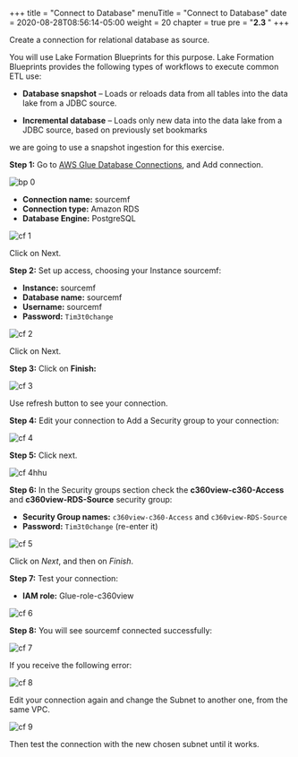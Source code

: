 +++
title = "Connect to Database"
menuTitle = "Connect to Database"
date = 2020-08-28T08:56:14-05:00
weight = 20
chapter = true
pre = "<b>2.3 </b>"
+++

Create a connection for relational database as source.

You will use Lake Formation Blueprints for this purpose. Lake Formation Blueprints provides the following types of workflows to execute common ETL use:

*	**Database snapshot** – Loads or reloads data from all tables into the data lake from a JDBC source.

*	**Incremental database** – Loads only new data into the data lake from a JDBC source, based on previously set bookmarks

we are going to use a snapshot ingestion for this exercise.


**Step 1:** Go to [AWS Glue Database Connections](https://us-west-2.console.aws.amazon.com/glue/home?region=us-west-2#catalog:tab=connections), and Add connection.

![bp 0](/images/blueprint/pic-bp00.png)

*	**Connection name:** sourcemf
*	**Connection type:** Amazon RDS
*	**Database Engine:** PostgreSQL


![cf 1](/images/blueprint/pic-bp01.png)

Click on Next.


**Step 2:** Set up access, choosing your Instance sourcemf:

*	**Instance:** sourcemf
*	**Database name:** sourcemf
*	**Username:** sourcemf
*	**Password:** `Tim3t0change`

![cf 2](/images/blueprint/pic-bp02.png)

Click on Next.


**Step 3:** Click on **Finish:**

![cf 3](/images/blueprint/pic-bp03.png)

Use refresh button to see your connection.

**Step 4:** Edit your connection to Add a Security group to your connection:

![cf 4](/images/blueprint/pic-bp04.png)

**Step 5:** Click next.

![cf 4hhu](/images/blueprint/pic-bp04-hhug.png)

**Step 6:** In the Security groups section check the **c360view-c360-Access** and **c360view-RDS-Source** security group:

* **Security Group names:** `c360view-c360-Access`
and `c360view-RDS-Source`
* **Password:** `Tim3t0change` (re-enter it)

![cf 5](/images/blueprint/pic-bp05.png)

Click on *Next*, and then on *Finish*.


**Step 7:** Test your connection:
*	**IAM role:** Glue-role-c360view

![cf 6](/images/blueprint/pic-bp06.png)


**Step 8:** You will see sourcemf connected successfully:

![cf 7](/images/blueprint/pic-bp07.png)

If you receive the following error:

![cf 8](/images/blueprint/pic-bp08.png)

Edit your connection again and change the Subnet to another one, from the same VPC.

![cf 9](/images/blueprint/pic-bp09.png)

Then test the connection with the new chosen subnet until it works.
